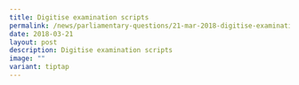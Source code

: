 ```yaml
---
title: Digitise examination scripts
permalink: /news/parliamentary-questions/21-mar-2018-digitise-examination-scripts/
date: 2018-03-21
layout: post
description: Digitise examination scripts
image: ""
variant: tiptap
---
```

